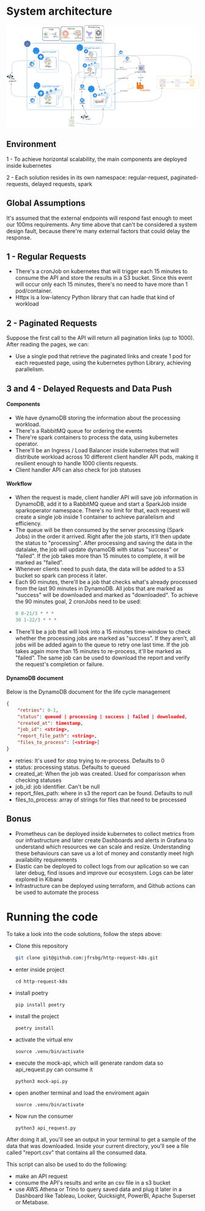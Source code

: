 # System architecture
![image](img/architecture.png)

## Environment

1 - To achieve horizontal scalability, the main components are deployed inside kubernetes

2 - Each solution resides in its own namespace: regular-request, paginated-requests, delayed requests, spark

## Global Assumptions

It's assumed that the external endpoints will respond fast enough to meet our 100ms requirements. Any time above that can't be considered a system design fault, because there're many external factors that could delay the response.

## 1 - Regular Requests
- There's a cronJob on kubernetes that will trigger each 15 minutes to consume the API and store the results in a S3 bucket. Since this event will occur only each 15 minutes, there's no need to have more than 1 pod/container.
- Httpx is a low-latency Python library that can hadle that kind of workload 

## 2 - Paginated Requests
Suppose the first call to the API will return all pagination links (up to 1000). After reading the pages, we can:
- Use a single pod that retrieve the paginated links and create 1 pod for each requested page, using the kubernetes python Library, achieving parallelism.

## 3 and 4 - Delayed Requests and Data Push

#### Components
- We have dynamoDB storing the information about the processing workload.
- There's a RabbitMQ queue for ordering the events
- There're spark containers to process the data, using kubernetes operator.
- There'll be an Ingress / Load Balancer inside kubernetes that will distribute workload across 10 different client handler API pods, making it resilient enough to handle 1000 clients requests.
- Client handler API can also check for job statuses

#### Workflow
- When the request is made, client handler API will save job information in DynamoDB, add it to a RabbitMQ queue and start a SparkJob inside sparkoperator namespace. There's no limit for that, each request will create a single job inside 1 container to achieve parallelism and efficiency. 
- The queue will be then consumed by the server processing (Spark Jobs) in the order it arrived. Right after the job starts, it'll then update the status to "processing". After processing and saving the data in the datalake, the job will update dynamoDB with status "success" or "failed". If the job takes more than 15 minutes to complete, it will be marked as "failed".
- Whenever clients need to push data, the data will be added to a S3 bucket so spark can process it later.
- Each 90 minutes, there'll be a job that checks what's already processed from the last 90 minutes in DynamoDB. All jobs that are marked as "success" will be downloaded and marked as "downloaded". To achieve the 90 minutes goal, 2 cronJobs need to be used:
    ```python 
    0 0-21/3 * * *
    30 1-22/3 * * *
    ```
- There'll be a job that will look into a 15 minutes time-window to check whether the processing jobs are marked as "success". If they aren't, all jobs will be added again to the queue to retry one last time. If the job takes again more than 15 minutes to re-process, it'll be marked as "failed". The same job can be used to download the report and verify the request's completion or failure.

#### DynamoDB document
Below is the DynamoDB document for the life cycle management
```json
{
    "retries": 0-1,
    "status": queued | processing | success | failed | downloaded,
    "created_at": timestamp,
    "job_id": <string>,
    "report_file_path": <string>,
    "files_to_process": [<string>]
}
```

- retries: It's used for stop trying to re-process. Defaults to 0
- status: processing status. Defaults to queued
- created_at: When the job was created. Used for comparisson when checking statuses
- job_id: job identifier. Can't be null
- report_files_path: where in s3 the report can be found. Defaults to null
- files_to_process: array of strings for files that need to be processed

## Bonus
- Prometheus can be deployed inside kubernetes to collect metrics from our infrastructure and later create Dashboards and alerts in Grafana to understand which resources we can scale and resize. Understanding these behaviours can save us a lot of money and constantly meet high availability requirements
- Elastic can be deployed to collect logs from our aplication so we can later debug, find issues and improve our ecosystem. Logs can be later explored in Kibana
- Infrastructure can be deployed using terraform, and Github actions can be used to automate the process


# Running the code
To take a look into the code solutions, follow the steps above:

- Clone this repository
    ```bash
    git clone git@github.com:jfrsbg/http-request-k8s.git
    ```
- enter inside project
    ```
    cd http-request-k8s
    ```
- install poetry
    ```bash
    pip install poetry
    ```
- install the project
    ```
    poetry install
    ```
- activate the virtual env
    ```
    source .venv/bin/activate
    ```
- execute the mock-api, which will generate random data so api_request.py can consume it
    ```
    python3 mock-api.py
    ```

- open another terminal and load the enviroment again
    ```
    source .venv/bin/activate
    ```
- Now run the consumer
    ```
    python3 api_request.py
    ```

After doing it all, you'll see an output in your terminal to get a sample of the data that was downloaded. Inside your current directory, you'll see a file called "report.csv" that contains all the consumed data.

This script can also be used to do the following:
- make an API request
- consume the API's results and write an csv file in a s3 bucket
- use AWS Athena or Trino to query saved data and plug it later in a Dashboard like Tableau, Looker, Quicksight, PowerBI, Apache Superset or Metabase. 